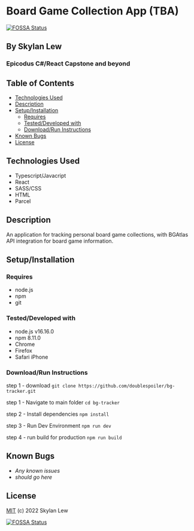 <!-- omit from toc -->
# Board Game Collection App (TBA)
[![FOSSA Status](https://app.fossa.com/api/projects/git%2Bgithub.com%2Fdoublespoiler%2Fbg-tracker.svg?type=shield)](https://app.fossa.com/projects/git%2Bgithub.com%2Fdoublespoiler%2Fbg-tracker?ref=badge_shield)

<!-- omit from toc -->
## By Skylan Lew
<!-- omit from toc -->
### Epicodus C#/React Capstone and beyond
<!-- omit from toc -->
## Table of Contents

- [Technologies Used](#technologies-used)
- [Description](#description)
- [Setup/Installation](#setupinstallation)
  - [Requires](#requires)
  - [Tested/Developed with](#testeddeveloped-with)
  - [Download/Run Instructions](#downloadrun-instructions)
- [Known Bugs](#known-bugs)
- [License](#license)

## Technologies Used

- Typescript/Javacript
- React
- SASS/CSS
- HTML
- Parcel

## Description

An application for tracking personal board game collections, with BGAtlas API integration for board game information.

## Setup/Installation

### Requires

- node.js
- npm
- git

### Tested/Developed with

- node.js v16.16.0
- npm 8.11.0
- Chrome
- Firefox
- Safari iPhone

### Download/Run Instructions

  step 1 - download `git clone https://github.com/doublespoiler/bg-tracker.git`

  step 1 - Navigate to main folder `cd bg-tracker`

  step 2 - Install dependencies `npm install`

  step 3 - Run Dev Environment `npm run dev`

  step 4 - run build for production `npm run build`

## Known Bugs

- _Any known issues_
- _should go here_

## License

[MIT](https://choosealicense.com/licenses/mit/) (c) 2022 Skylan Lew


[![FOSSA Status](https://app.fossa.com/api/projects/git%2Bgithub.com%2Fdoublespoiler%2Fbg-tracker.svg?type=large)](https://app.fossa.com/projects/git%2Bgithub.com%2Fdoublespoiler%2Fbg-tracker?ref=badge_large)